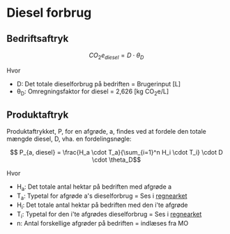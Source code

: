 # **Diesel forbrug**

## Bedriftsaftryk


$$ CO_2e_{diesel} = D \cdot \theta_D$$

Hvor 

* D: Det totale dieselforbrug på bedriften = Brugerinput [L]
* θ<sub>D</sub>: Omregningsfaktor for diesel = 2,626 [kg CO<sub>2</sub>e/L]

## Produktaftryk

Produktaftrykket, P, for en afgrøde, a, findes ved at fordele den totale mængde diesel, D, vha. en fordelingsnøgle:

$$ P_{a, diesel} = \frac{H_a \cdot T_a}{\sum_{i=1}^n H_i \cdot T_i} \cdot D \cdot \theta_D$$

Hvor 

* H<sub>a</sub>: Det totale antal hektar på bedriften med afgrøde a
* T<sub>a</sub>: Typetal for afgrøde a's dieselforbrug = Ses i [regnearket](https://seges.sharepoint.com/:x:/r/sites/GreenAction/_layouts/15/Doc.aspx?sourcedoc=%7BA8797CF8-D09C-4577-B972-E4D9C79AF9FF%7D&file=Afgr%C3%B8der_data_g%C3%B8dnings%C3%A5r%202020-2021_FOREL%C3%98BIG.xlsx&activeCell=%27Data%27!V1&action=embedview)
* H<sub>i</sub>: Det totale antal hektar på bedriften med den i'te afgrøde
* T<sub>i</sub>: Typetal for den i'te afgrødes dieselforbrug = Ses i [regnearket](https://seges.sharepoint.com/:x:/r/sites/GreenAction/_layouts/15/Doc.aspx?sourcedoc=%7BA8797CF8-D09C-4577-B972-E4D9C79AF9FF%7D&file=Afgr%C3%B8der_data_g%C3%B8dnings%C3%A5r%202020-2021_FOREL%C3%98BIG.xlsx&activeCell=%27Data%27!V1&action=embedview)
* n: Antal forskellige afgrøder på bedriften = indlæses fra MO